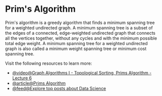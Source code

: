 # Prim's Algorithm

Prim's algorithm is a greedy algorithm that finds a minimum spanning tree for a weighted undirected graph. A minimum spanning tree is a subset of the edges of a connected, edge-weighted undirected graph that connects all the vertices together, without any cycles and with the minimum possible total edge weight. A minimum spanning tree for a weighted undirected graph is also called a minimum weight spanning tree or minimum cost spanning tree.

Visit the following resources to learn more:

- [@video@Graph Algorithms I - Topological Sorting, Prims Algorithm - Lecture 6](https://www.youtube.com/watch?v=i_AQT_XfvD8\&list=PLFDnELG9dpVxQCxuD-9BSy2E7BWY3t5Sm\&index=7)
- [@article@Prims Algorithm](https://www.programiz.com/dsa/prim-algorithm)
- [@feed@Explore top posts about Data Science](https://app.daily.dev/tags/data-science?ref=roadmapsh)
